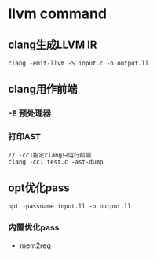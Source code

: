 # llvm command

## clang生成LLVM IR
    clang -emit-llvm -S input.c -o output.ll
## clang用作前端
### -E 预处理器
### 打印AST
    // -cc1指定clang只运行前端
    clang -cc1 test.c -ast-dump

## opt优化pass
    opt -passname input.ll -o output.ll

### 内置优化pass
- mem2reg